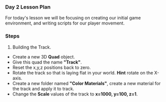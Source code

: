 ### Day 2 Lesson Plan

For today's lesson we will be focusing on creating our initial game environment, and writing scripts for our player movement.

### Steps
1. Building the Track.
  - Create a new 3D **Quad** object.
  - Give this quad the name **"Track"**.
  - Reset the x,y,z positions back to zero.
  - Rotate the track so that is laying flat in your world. **Hint** rotate on the X-axis.
  - Create a new folder named **"Color Materials"**, create a new material for the track and apply it to track.
  - Change the **Scale** values of the track to **x=1000, y=100, z=1**.
